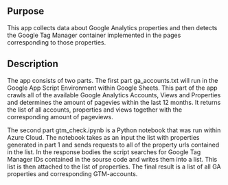 ## Purpose
This app collects data about Google Analytics properties and then detects the Google Tag Manager container implemented in the pages corresponding to those properties.

## Description
The app consists of two parts.
The first part ga_accounts.txt will run in the Google App Script Environment within Google Sheets. This part of the app crawls all of the available 
Google Analytics Accounts, Views and Properties and determines the amount of pagevies within the last 12 months. It returns the list of all accounts, properties and views
together with the corresponding amount of pageviews.

The second part gtm_check.ipynb is a Python notebook that was run within Azure Cloud. The notebook takes as an input the list with properties generated in part 1
and sends requests to all of the property urls contained in the list. In the response bodies the script searches for Google Tag Manager IDs contained in the sourse code
and writes them into a list. This list is then attached to the list of properties. The final result is a list of all GA properties and corresponding GTM-accounts.

